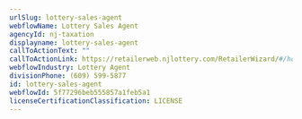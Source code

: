 ```yaml
---
urlSlug: lottery-sales-agent
webflowName: Lottery Sales Agent
agencyId: nj-taxation
displayname: lottery-sales-agent
callToActionText: ""
callToActionLink: https://retailerweb.njlottery.com/RetailerWizard/#/home
webflowIndustry: Lottery Agent
divisionPhone: (609) 599-5877
id: lottery-sales-agent
webflowId: 5f77296beb555857a1feb5a1
licenseCertificationClassification: LICENSE
---
```

